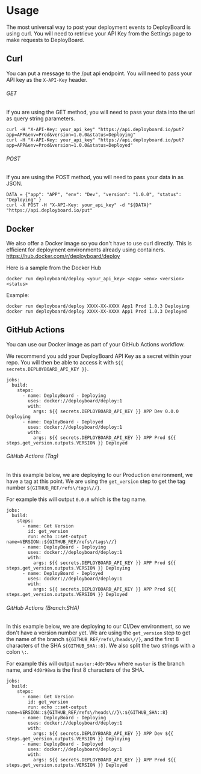 # Usage

The most universal way to post your deployment events to DeployBoard is using curl. You will need to retrieve your API Key from the Settings page to make requests to DeployBoard.

## Curl

You can put a message to the /put api endpoint. You will need to pass your API key as the `X-API-Key` header.

###### GET

If you are using the GET method, you will need to pass your data into the url as query string parameters.

```
curl -H "X-API-Key: your_api_key" "https://api.deployboard.io/put?app=APP&env=Prod&version=1.0.0&status=Deploying"
curl -H "X-API-Key: your_api_key" "https://api.deployboard.io/put?app=APP&env=Prod&version=1.0.0&status=Deployed"
```

###### POST

If you are using the POST method, you will need to pass your data in as JSON.

```
DATA = {"app": "APP", "env": "Dev", "version": "1.0.0", "status": "Deploying" }
curl -X POST -H "X-API-Key: your_api_key" -d "${DATA}" "https://api.deployboard.io/put"
```

## Docker

We also offer a Docker image so you don't have to use curl directly. This is efficient for deployment environments already using containers. <https://hub.docker.com/r/deployboard/deploy>

Here is a sample from the Docker Hub

```
docker run deployboard/deploy <your_api_key> <app> <env> <version> <status>
```

Example:

```
docker run deployboard/deploy XXXX-XX-XXXX App1 Prod 1.0.3 Deploying
docker run deployboard/deploy XXXX-XX-XXXX App1 Prod 1.0.3 Deployed
```

## GitHub Actions

You can use our Docker image as part of your GitHub Actions workflow.

We recommend you add your DeployBoard API Key as a secret within your repo. You will then be able to access it with `${{ secrets.DEPLOYBOARD_API_KEY }}`.

```
jobs:
  build:
    steps:
      - name: DeployBoard - Deploying
        uses: docker://deployboard/deploy:1
        with:
          args: ${{ secrets.DEPLOYBOARD_API_KEY }} APP Dev 0.0.0 Deploying
      - name: DeployBoard - Deployed
        uses: docker://deployboard/deploy:1
        with:
          args: ${{ secrets.DEPLOYBOARD_API_KEY }} APP Prod ${{ steps.get_version.outputs.VERSION }} Deployed
```

###### GitHub Actions (Tag)

In this example below, we are deploying to our Production environment, we have a tag at this point. We are using the `get_version` step to get the tag number `${GITHUB_REF/refs\/tags\//}`.

For example this will output `0.0.0` which is the tag name.

```
jobs:
  build:
    steps:
      - name: Get Version
        id: get_version
        run: echo ::set-output name=VERSION::${GITHUB_REF/refs\/tags\//}
      - name: DeployBoard - Deploying
        uses: docker://deployboard/deploy:1
        with:
          args: ${{ secrets.DEPLOYBOARD_API_KEY }} APP Prod ${{ steps.get_version.outputs.VERSION }} Deploying
      - name: DeployBoard - Deployed
        uses: docker://deployboard/deploy:1
        with:
          args: ${{ secrets.DEPLOYBOARD_API_KEY }} APP Prod ${{ steps.get_version.outputs.VERSION }} Deployed
```

###### GitHub Actions (Branch:SHA)

In this example below, we are deploying to our CI/Dev environment, so we don't have a version number yet. We are using the `get_version` step to get the name of the branch `${GITHUB_REF/refs\/heads\//}`, and the first 8 characters of the SHA `${GITHUB_SHA::8}`. We also split the two strings with a colon `\:`.

For example this will output `master:4d0r98wa` where `master` is the branch name, and `4d0r98wa` is the first 8 characters of the SHA.

```
jobs:
  build:
    steps:
      - name: Get Version
        id: get_version
        run: echo ::set-output name=VERSION::${GITHUB_REF/refs\/heads\//}\:${GITHUB_SHA::8}
      - name: DeployBoard - Deploying
        uses: docker://deployboard/deploy:1
        with:
          args: ${{ secrets.DEPLOYBOARD_API_KEY }} APP Dev ${{ steps.get_version.outputs.VERSION }} Deploying
      - name: DeployBoard - Deployed
        uses: docker://deployboard/deploy:1
        with:
          args: ${{ secrets.DEPLOYBOARD_API_KEY }} APP Prod ${{ steps.get_version.outputs.VERSION }} Deployed
```
